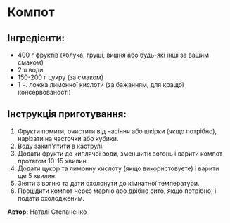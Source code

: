 # Компот

## Інгредієнти:

- 400 г фруктів (яблука, груші, вишня або будь-які інші за вашим смаком)
- 2 л води
- 150-200 г цукру (за смаком)
- 1 ч. ложка лимонної кислоти (за бажанням, для кращої консервованості)

## Інструкція приготування:

1. Фрукти помити, очистити від насіння або шкірки (якщо потрібно), нарізати на часточки або кубики.
2. Воду закип'ятити в каструлі.
3. Додати фрукти до киплячої води, зменшити вогонь і варити компот протягом 10-15 хвилин.
4. Додати цукор та лимонну кислоту (якщо використовуєте) і варити ще 5 хвилин.
5. Зняти з вогню та дати охолонути до кімнатної температури.
6. Процідити компот через марлю або дрібне сито, якщо потрібно, і подати охолодженим.

**Автор:** Наталі Степаненко
